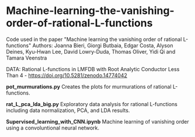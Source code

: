 # Machine-learning-the-vanishing-order-of-rational-L-functions
Code used in the paper "Machine learning the vanishing order of rational L-functions"
Authors: Joanna Bieri, Giorgi Butbaia, Edgar Costa, Alyson Deines, Kyu-Hwan Lee, David Lowry-Duda, Thomas Oliver, Yidi Qi and Tamara Veenstra


DATA: Rational L-functions in LMFDB with Root Analytic Conductor Less Than 4 - https://doi.org/10.5281/zenodo.14774042

**pot_murmurations.py**
Creates the plots for murmurations of rational L-functions.

**rat_L_pca_lda_big.py**
Exploratory data analysis for rational L-functions including data normalization, PCA, and LDA results.

**Supervised_learning_with_CNN.ipynb**
Machine learning of vanishing order using a convoluntional neural network.
